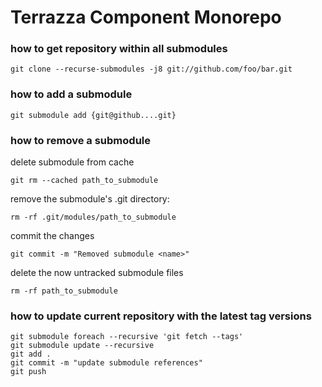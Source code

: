 # Terrazza Component Monorepo

### how to get repository within all submodules
```
git clone --recurse-submodules -j8 git://github.com/foo/bar.git
```
### how to add a submodule
```
git submodule add {git@github....git}
```
### how to remove a submodule
delete submodule from cache
```
git rm --cached path_to_submodule
```
remove the submodule's .git directory:
```
rm -rf .git/modules/path_to_submodule
```
commit the changes
```
git commit -m "Removed submodule <name>"
```
delete the now untracked submodule files
```
rm -rf path_to_submodule
```

### how to update current repository with the latest tag versions
```
git submodule foreach --recursive 'git fetch --tags'
git submodule update --recursive
git add .
git commit -m "update submodule references"
git push
```
